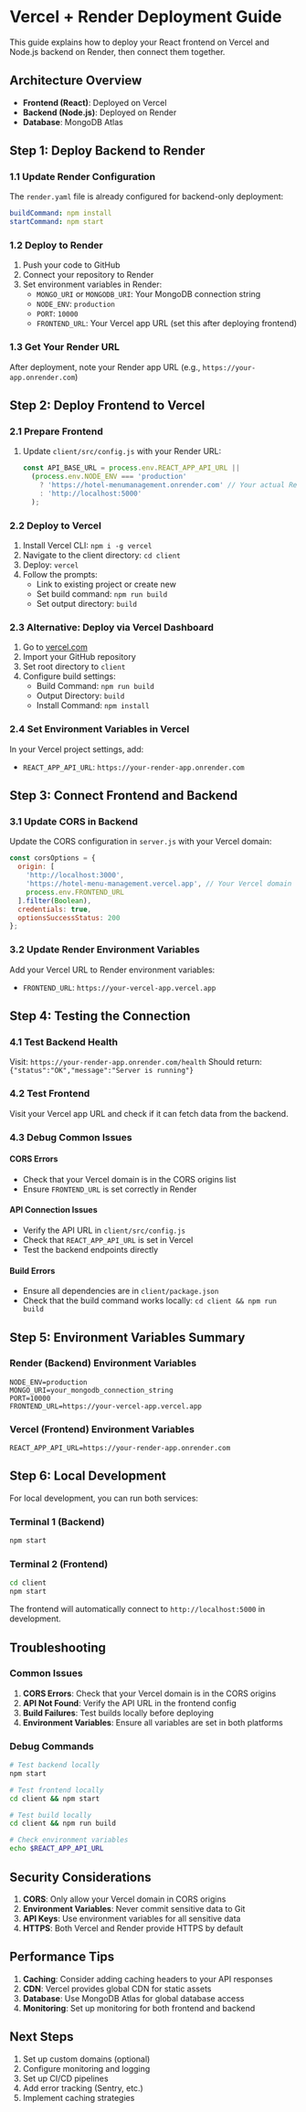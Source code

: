# Vercel + Render Deployment Guide

This guide explains how to deploy your React frontend on Vercel and Node.js backend on Render, then connect them together.

## Architecture Overview

- **Frontend (React)**: Deployed on Vercel
- **Backend (Node.js)**: Deployed on Render
- **Database**: MongoDB Atlas

## Step 1: Deploy Backend to Render

### 1.1 Update Render Configuration
The `render.yaml` file is already configured for backend-only deployment:
```yaml
buildCommand: npm install
startCommand: npm start
```

### 1.2 Deploy to Render
1. Push your code to GitHub
2. Connect your repository to Render
3. Set environment variables in Render:
   - `MONGO_URI` or `MONGODB_URI`: Your MongoDB connection string
   - `NODE_ENV`: `production`
   - `PORT`: `10000`
   - `FRONTEND_URL`: Your Vercel app URL (set this after deploying frontend)

### 1.3 Get Your Render URL
After deployment, note your Render app URL (e.g., `https://your-app.onrender.com`)

## Step 2: Deploy Frontend to Vercel

### 2.1 Prepare Frontend
1. Update `client/src/config.js` with your Render URL:
   ```javascript
   const API_BASE_URL = process.env.REACT_APP_API_URL || 
     (process.env.NODE_ENV === 'production' 
       ? 'https://hotel-menumanagement.onrender.com' // Your actual Render URL
       : 'http://localhost:5000'
     );
   ```

### 2.2 Deploy to Vercel
1. Install Vercel CLI: `npm i -g vercel`
2. Navigate to the client directory: `cd client`
3. Deploy: `vercel`
4. Follow the prompts:
   - Link to existing project or create new
   - Set build command: `npm run build`
   - Set output directory: `build`

### 2.3 Alternative: Deploy via Vercel Dashboard
1. Go to [vercel.com](https://vercel.com)
2. Import your GitHub repository
3. Set root directory to `client`
4. Configure build settings:
   - Build Command: `npm run build`
   - Output Directory: `build`
   - Install Command: `npm install`

### 2.4 Set Environment Variables in Vercel
In your Vercel project settings, add:
- `REACT_APP_API_URL`: `https://your-render-app.onrender.com`

## Step 3: Connect Frontend and Backend

### 3.1 Update CORS in Backend
Update the CORS configuration in `server.js` with your Vercel domain:
```javascript
const corsOptions = {
  origin: [
    'http://localhost:3000',
    'https://hotel-menu-management.vercel.app', // Your Vercel domain
    process.env.FRONTEND_URL
  ].filter(Boolean),
  credentials: true,
  optionsSuccessStatus: 200
};
```

### 3.2 Update Render Environment Variables
Add your Vercel URL to Render environment variables:
- `FRONTEND_URL`: `https://your-vercel-app.vercel.app`

## Step 4: Testing the Connection

### 4.1 Test Backend Health
Visit: `https://your-render-app.onrender.com/health`
Should return: `{"status":"OK","message":"Server is running"}`

### 4.2 Test Frontend
Visit your Vercel app URL and check if it can fetch data from the backend.

### 4.3 Debug Common Issues

#### CORS Errors
- Check that your Vercel domain is in the CORS origins list
- Ensure `FRONTEND_URL` is set correctly in Render

#### API Connection Issues
- Verify the API URL in `client/src/config.js`
- Check that `REACT_APP_API_URL` is set in Vercel
- Test the backend endpoints directly

#### Build Errors
- Ensure all dependencies are in `client/package.json`
- Check that the build command works locally: `cd client && npm run build`

## Step 5: Environment Variables Summary

### Render (Backend) Environment Variables
```
NODE_ENV=production
MONGO_URI=your_mongodb_connection_string
PORT=10000
FRONTEND_URL=https://your-vercel-app.vercel.app
```

### Vercel (Frontend) Environment Variables
```
REACT_APP_API_URL=https://your-render-app.onrender.com
```

## Step 6: Local Development

For local development, you can run both services:

### Terminal 1 (Backend)
```bash
npm start
```

### Terminal 2 (Frontend)
```bash
cd client
npm start
```

The frontend will automatically connect to `http://localhost:5000` in development.

## Troubleshooting

### Common Issues

1. **CORS Errors**: Check that your Vercel domain is in the CORS origins
2. **API Not Found**: Verify the API URL in the frontend config
3. **Build Failures**: Test builds locally before deploying
4. **Environment Variables**: Ensure all variables are set in both platforms

### Debug Commands

```bash
# Test backend locally
npm start

# Test frontend locally
cd client && npm start

# Test build locally
cd client && npm run build

# Check environment variables
echo $REACT_APP_API_URL
```

## Security Considerations

1. **CORS**: Only allow your Vercel domain in CORS origins
2. **Environment Variables**: Never commit sensitive data to Git
3. **API Keys**: Use environment variables for all sensitive data
4. **HTTPS**: Both Vercel and Render provide HTTPS by default

## Performance Tips

1. **Caching**: Consider adding caching headers to your API responses
2. **CDN**: Vercel provides global CDN for static assets
3. **Database**: Use MongoDB Atlas for global database access
4. **Monitoring**: Set up monitoring for both frontend and backend

## Next Steps

1. Set up custom domains (optional)
2. Configure monitoring and logging
3. Set up CI/CD pipelines
4. Add error tracking (Sentry, etc.)
5. Implement caching strategies 